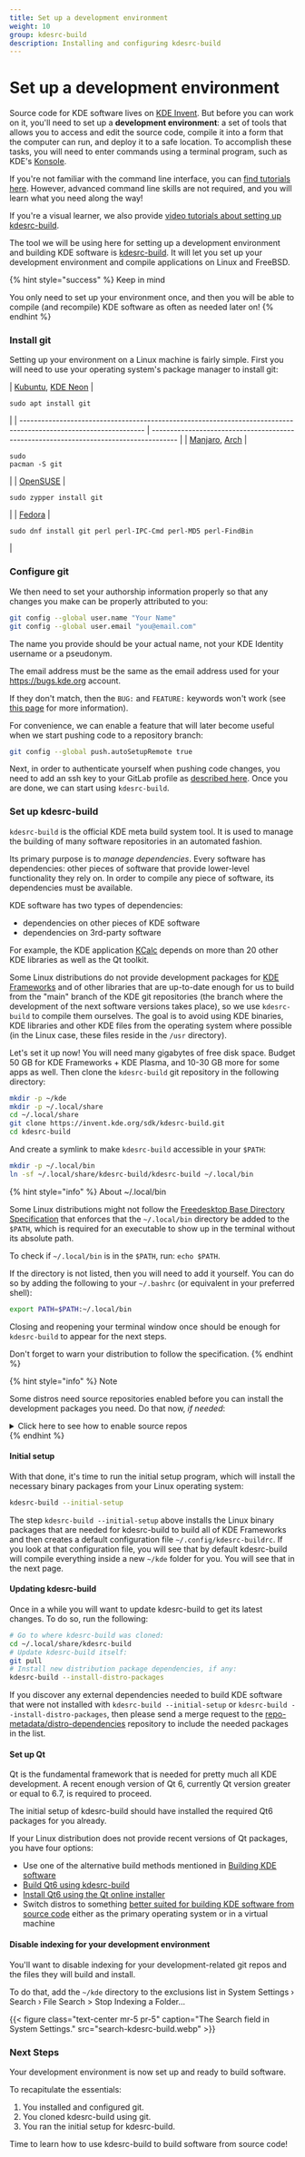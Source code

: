 ```yaml
---
title: Set up a development environment
weight: 10
group: kdesrc-build
description: Installing and configuring kdesrc-build
---
```


# Set up a development environment

Source code for KDE software lives on [KDE Invent](https://invent.kde.org). But before you can work on it, you'll need to set up a **development environment**: a set of tools that allows you to access and edit the source code, compile it into a form that the computer can run, and deploy it to a safe location. To accomplish these tasks, you will need to enter commands using a terminal program, such as KDE's [Konsole](https://apps.kde.org/konsole).

If you're not familiar with the command line interface, you can [find tutorials here](https://community.kde.org/Get\_Involved/development/Learn#Unix\_command\_line). However, advanced command line skills are not required, and you will learn what you need along the way!

If you're a visual learner, we also provide [video tutorials about setting up kdesrc-build](https://community.kde.org/Get\_Involved/development/Video).

The tool we will be using here for setting up a development environment and building KDE software is [kdesrc-build](https://invent.kde.org/sdk/kdesrc-build). It will let you set up your development environment and compile applications on Linux and FreeBSD.

{% hint style="success" %}
Keep in mind

You only need to set up your environment once, and then you will be able to compile (and recompile) KDE software as often as needed later on!
{% endhint %}

### Install git

Setting up your environment on a Linux machine is fairly simple. First you will need to use your operating system's package manager to install git:

| [Kubuntu](https://packages.ubuntu.com/search?keywords=git), [KDE Neon](https://build.neon.kde.org/search/?q=git) | <pre><code>sudo apt install git
</code></pre>                                         |
| ---------------------------------------------------------------------------------------------------------------- | ------------------------------------------------------------------------------------- |
| [Manjaro](https://software.manjaro.org/package/git), [Arch](https://archlinux.org/packages/?q=git)               | <pre><code>sudo pacman -S git
</code></pre>                                           |
| [OpenSUSE](https://software.opensuse.org/package/git)                                                            | <pre><code>sudo zypper install git
</code></pre>                                      |
| [Fedora](https://packages.fedoraproject.org/pkgs/git/git/)                                                       | <pre><code>sudo dnf install git perl perl-IPC-Cmd perl-MD5 perl-FindBin
</code></pre> |

### Configure git

We then need to set your authorship information properly so that any changes you make can be properly attributed to you:

```bash
git config --global user.name "Your Name"
git config --global user.email "you@email.com"
```

The name you provide should be your actual name, not your KDE Identity username or a pseudonym.

The email address must be the same as the email address used for your https://bugs.kde.org account.

If they don't match, then the `BUG:` and `FEATURE:` keywords won't work (see [this page](https://community.kde.org/Policies/Commit\_Policy#Special\_keywords\_in\_GIT\_and\_SVN\_log\_messages) for more information).

For convenience, we can enable a feature that will later become useful when we start pushing code to a repository branch:

```bash
git config --global push.autoSetupRemote true
```

Next, in order to authenticate yourself when pushing code changes, you need to add an ssh key to your GitLab profile as [described here](https://invent.kde.org/help/user/ssh.md). Once you are done, we can start using `kdesrc-build`.

### Set up kdesrc-build

`kdesrc-build` is the official KDE meta build system tool. It is used to manage the building of many software repositories in an automated fashion.

Its primary purpose is to _manage dependencies_. Every software has dependencies: other pieces of software that provide lower-level functionality they rely on. In order to compile any piece of software, its dependencies must be available.

KDE software has two types of dependencies:

* dependencies on other pieces of KDE software
* dependencies on 3rd-party software

For example, the KDE application [KCalc](https://apps.kde.org/kcalc/) depends on more than 20 other KDE libraries as well as the Qt toolkit.

Some Linux distributions do not provide development packages for [KDE Frameworks](https://develop.kde.org/products/frameworks/) and of other libraries that are up-to-date enough for us to build from the "main" branch of the KDE git repositories (the branch where the development of the next software versions takes place), so we use `kdesrc-build` to compile them ourselves. The goal is to avoid using KDE binaries, KDE libraries and other KDE files from the operating system where possible (in the Linux case, these files reside in the `/usr` directory).

Let's set it up now! You will need many gigabytes of free disk space. Budget 50 GB for KDE Frameworks + KDE Plasma, and 10-30 GB more for some apps as well. Then clone the `kdesrc-build` git repository in the following directory:

```bash
mkdir -p ~/kde
mkdir -p ~/.local/share
cd ~/.local/share
git clone https://invent.kde.org/sdk/kdesrc-build.git
cd kdesrc-build
```

And create a symlink to make `kdesrc-build` accessible in your `$PATH`:

```bash
mkdir -p ~/.local/bin
ln -sf ~/.local/share/kdesrc-build/kdesrc-build ~/.local/bin
```

{% hint style="info" %}
About \~/.local/bin

Some Linux distributions might not follow the [Freedesktop Base Directory Specification](https://specifications.freedesktop.org/basedir-spec/basedir-spec-latest.html) that enforces that the `~/.local/bin` directory be added to the `$PATH`, which is required for an executable to show up in the terminal without its absolute path.

To check if `~/.local/bin` is in the `$PATH`, run: `echo $PATH`.

If the directory is not listed, then you will need to add it yourself. You can do so by adding the following to your `~/.bashrc` (or equivalent in your preferred shell):

```bash
export PATH=$PATH:~/.local/bin
```

Closing and reopening your terminal window once should be enough for `kdesrc-build` to appear for the next steps.

Don't forget to warn your distribution to follow the specification.
{% endhint %}

{% hint style="info" %}
Note

Some distros need source repositories enabled before you can install the development packages you need. Do that now, _if needed_:

<details>

<summary>Click here to see how to enable source repos</summary>

**KDE neon/Debian/Ubuntu/Kubuntu/etc:**

**If the file /etc/apt/sources.list exists**

Open the file `/etc/apt/sources.list` with a text editor such as [Kate](https://kate-editor.org/) or `nano`. Each line that starts with "deb " should be followed by a similar line beginning with "deb-src ", for example:

```bash
deb http://us.archive.ubuntu.com/ubuntu/ noble main restricted
deb-src http://us.archive.ubuntu.com/ubuntu/ noble main restricted
```

Note: The URL might differ depending on your country, and instead of `noble` the name of the Debian or Ubuntu version should appear instead, like `bookworm` or `jammy`.

If the deb-src line is commented out with a `#`, remove the `#` character.

Lastly, run:

```bash
sudo apt update
```

**If the file /etc/apt/sources.list does not exist**

Starting with Kubuntu 24.04, the configuration file for apt repositories has moved to `/etc/apt/sources.list.d/ubuntu.sources`.

Open the file `/etc/apt/sources.list.d/ubuntu.sources` with an editor like [Kate](https://kate-editor.org/) or `nano`. Change the contents of the file by replacing all occurrences of `Types: deb` with `Types: deb deb-src`. For example, replacing the following:

```bash
Types: deb
URIs: http://archive.ubuntu.com/ubuntu
Suites: noble noble-updates noble-backports
Components: main universe restricted multiverse
Signed-By: /usr/share/keyrings/ubuntu-archive-keyring.gpg
```

With:

```bash
Types: deb deb-src
URIs: http://archive.ubuntu.com/ubuntu
Suites: noble noble-updates noble-backports
Components: main universe restricted multiverse
Signed-By: /usr/share/keyrings/ubuntu-archive-keyring.gpg
```

Note: The URL might differ depending on your country, and instead of `noble` the name of the Debian or Ubuntu version should appear instead, like `bookworm` or `jammy`.

Lastly, run:

```bash
sudo apt update
```

</details>
{% endhint %}

#### Initial setup

With that done, it's time to run the initial setup program, which will install the necessary binary packages from your Linux operating system:

```bash
kdesrc-build --initial-setup
```

The step `kdesrc-build --initial-setup` above installs the Linux binary packages that are needed for kdesrc-build to build all of KDE Frameworks and then creates a default configuration file `~/.config/kdesrc-buildrc`. If you look at that configuration file, you will see that by default kdesrc-build will compile everything inside a new `~/kde` folder for you. You will see that in the next page.

#### Updating kdesrc-build

Once in a while you will want to update kdesrc-build to get its latest changes. To do so, run the following:

```bash
# Go to where kdesrc-build was cloned:
cd ~/.local/share/kdesrc-build
# Update kdesrc-build itself:
git pull
# Install new distribution package dependencies, if any:
kdesrc-build --install-distro-packages
```

If you discover any external dependencies needed to build KDE software that were not installed with `kdesrc-build --initial-setup` or `kdesrc-build --install-distro-packages`, then please send a merge request to the [repo-metadata/distro-dependencies](https://invent.kde.org/sysadmin/repo-metadata/-/tree/master/distro-dependencies) repository to include the needed packages in the list.

#### Set up Qt

Qt is the fundamental framework that is needed for pretty much all KDE development. A recent enough version of Qt 6, currently Qt version greater or equal to 6.7, is required to proceed.

The initial setup of kdesrc-build should have installed the required Qt6 packages for you already.

If your Linux distribution does not provide recent versions of Qt packages, you have four options:

* Use one of the alternative build methods mentioned in [Building KDE software](./)
* [Build Qt6 using kdesrc-build](https://community.kde.org/Get\_Involved/development/More#Build\_Qt\_using\_kdesrc-build)
* [Install Qt6 using the Qt online installer](https://community.kde.org/Get\_Involved/development/More#Qt\_6\_installed\_using\_the\_Qt\_online\_installer)
* Switch distros to something [better suited for building KDE software from source code](https://community.kde.org/Get\_Involved/development#Operating\_system) either as the primary operating system or in a virtual machine

#### Disable indexing for your development environment

You'll want to disable indexing for your development-related git repos and the files they will build and install.

To do that, add the `~/kde` directory to the exclusions list in System Settings › Search › File Search > Stop Indexing a Folder...

\{{< figure class="text-center mr-5 pr-5" caption="The Search field in System Settings." src="search-kdesrc-build.webp" >\}}

### Next Steps

Your development environment is now set up and ready to build software.

To recapitulate the essentials:

1. You installed and configured git.
2. You cloned kdesrc-build using git.
3. You ran the initial setup for kdesrc-build.

Time to learn how to use kdesrc-build to build software from source code!
